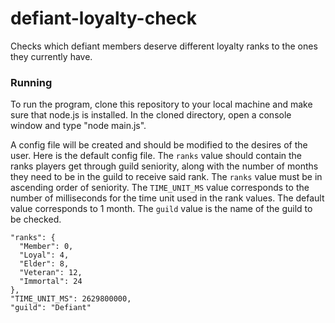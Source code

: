 # defiant-loyalty-check
Checks which defiant members deserve different loyalty ranks to the ones they currently have.

### Running
To run the program, clone this repository to your local machine and make sure that node.js is installed.
In the cloned directory, open a console window and type "node main.js".

A config file will be created and should be modified to the desires of the user.
Here is the default config file. The `ranks` value should contain the ranks players get through guild seniority, along with the number of months they need to be in the guild to receive said rank.
The `ranks` value must be in ascending order of seniority.
The `TIME_UNIT_MS` value corresponds to the number of milliseconds for the time unit used in the rank values. The default value corresponds to 1 month.
The `guild` value is the name of the guild to be checked.
```
"ranks": {
  "Member": 0,
  "Loyal": 4,
  "Elder": 8,
  "Veteran": 12,
  "Immortal": 24 
},
"TIME_UNIT_MS": 2629800000,
"guild": "Defiant"
```
